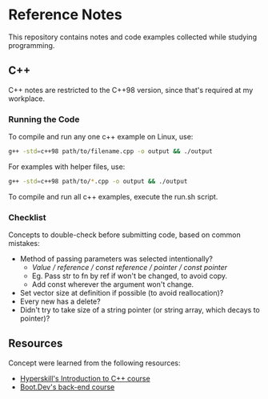 # Reference Notes

This repository contains notes and code examples collected while studying programming.


## C++
C++ notes are restricted to the C++98 version, since that's required at my workplace.

### Running the Code
To compile and run any one c++ example on Linux, use:
```bash
g++ -std=c++98 path/to/filename.cpp -o output && ./output
```
For examples with helper files, use:
```bash
g++ -std=c++98 path/to/*.cpp -o output && ./output
```
To compile and run all c++ examples, execute the run.sh script.

### Checklist
Concepts to double-check before submitting code, based on common mistakes:
- Method of passing parameters was selected intentionally?
  - _Value / reference / const reference / pointer / const pointer_
  - Eg. Pass str to fn by ref if won't be changed, to avoid copy.
  - Add const wherever the argument won't change.
- Set vector size at definition if possible (to avoid reallocation)?
- Every new has a delete?
- Didn't try to take size of a string pointer (or string array, which decays to pointer)?


## Resources
Concept were learned from the following resources:

- [Hyperskill's Introduction to C++ course](https://hyperskill.org/courses/74-introduction-to-c)
- [Boot.Dev's back-end course](https://www.boot.dev/tracks/backend)